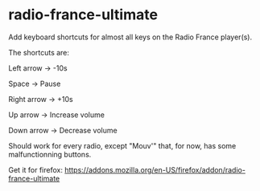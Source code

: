 # radio-france-ultimate
Add keyboard shortcuts for almost all keys on the Radio France player(s).

The shortcuts are:

Left arrow -> -10s

Space -> Pause

Right arrow -> +10s

Up arrow -> Increase volume

Down arrow -> Decrease volume

Should work for every radio, except "Mouv'" that, for now, has some malfunctionning buttons.

Get it for firefox: https://addons.mozilla.org/en-US/firefox/addon/radio-france-ultimate
